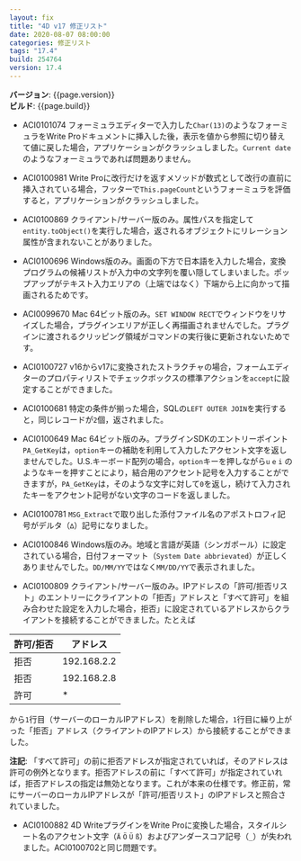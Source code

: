 ```yaml
---
layout: fix
title: "4D v17 修正リスト"
date: 2020-08-07 08:00:00
categories: 修正リスト
tags: "17.4"  
build: 254764
version: 17.4
---
```


**バージョン**: {{page.version}}  
**ビルド**: {{page.build}}  

* ACI0101074 フォーミュラエディターで入力した``Char(13)``のようなフォーミュラをWrite Proドキュメントに挿入した後，表示を値から参照に切り替えて値に戻した場合，アプリケーションがクラッシュしました。``Current date``のようなフォーミュラであれば問題ありません。

* ACI0100981 Write Proに改行だけを返すメソッドが数式として改行の直前に挿入されている場合，フッターで``This.pageCount``というフォーミュラを評価すると，アプリケーションがクラッシュしました。

* ACI0100869 クライアント/サーバー版のみ。属性パスを指定して``entity.toObject()``を実行した場合，返されるオブジェクトにリレーション属性が含まれないことがありました。

* ACI0100696 Windows版のみ。画面の下方で日本語を入力した場合，変換プログラムの候補リストが入力中の文字列を覆い隠してしまいました。ポップアップがテキスト入力エリアの（上端ではなく）下端から上に向かって描画されるためです。

* ACI0099670 Mac 64ビット版のみ。``SET WINDOW RECT``でウィンドウをリサイズした場合，プラグインエリアが正しく再描画されませんでした。プラグインに渡されるクリッピング領域がコマンドの実行後に更新されないためです。

* ACI0100727 v16からv17に変換されたストラクチャの場合，フォームエディターのプロパティリストでチェックボックスの標準アクションを``accept``に設定することができました。

* ACI0100681 特定の条件が揃った場合，SQLの``LEFT OUTER JOIN``を実行すると，同じレコードが``2``個，返されました。

* ACI0100649 Mac 64ビット版のみ。プラグインSDKのエントリーポイント``PA_GetKey``は，``option``キーの補助を利用して入力したアクセント文字を返しませんでした。U.S.キーボード配列の場合，``option``キーを押しながら``u`` ``e`` ``i`` のようなキーを押すことにより，結合用のアクセント記号を入力することができますが，``PA_GetKey``は，そのような文字に対して``0``を返し，続けて入力されたキーをアクセント記号がない文字のコードを返しました。

* ACI0100781 ``MSG_Extract``で取り出した添付ファイル名のアポストロフィ記号がデルタ（``∆``）記号になりました。

* ACI0100846 Windows版のみ。地域と言語が英語（シンガポール）に設定されている場合，日付フォーマット（``System Date abbrievated``）が正しくありませんでした。``DD/MM/YY``ではなく``MM/DD/YY``で表示されました。

* ACI0100809 クライアント/サーバー版のみ。IPアドレスの「許可/拒否リスト」のエントリーにクライアントの「拒否」アドレスと「すべて許可」を組み合わせた設定を入力した場合，拒否」に設定されているアドレスからクライアントを接続することができました。たとえば

| 許可/拒否 | アドレス |
| - | - |
| 拒否 | 192.168.2.2 |
| 拒否 | 192.168.2.8 |
| 許可 | * |

から``1``行目（サーバーのローカルIPアドレス）を削除した場合，``1``行目に繰り上がった「拒否」アドレス（クライアントのIPアドレス）から接続することができました。

**注記**: 「すべて許可」の前に拒否アドレスが指定されていれば，そのアドレスは許可の例外となります。拒否アドレスの前に「すべて許可」が指定されていれば，拒否アドレスの指定は無効となります。これが本来の仕様です。修正前，常にサーバーのローカルIPアドレスが「許可/拒否リスト」のIPアドレスと照合されていました。

* ACI0100882 4D WriteプラグインをWrite Proに変換した場合，スタイルシート名のアクセント文字（``Ä`` ``Ö`` ``Ü`` ``ß``）およびアンダースコア記号（``_``）が失われました。ACI0100702と同じ問題です。
